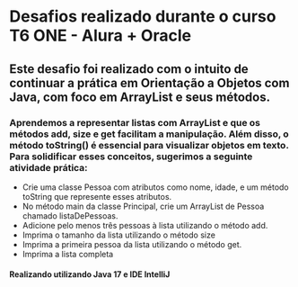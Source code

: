 # Desafios realizado durante o curso T6 ONE - Alura + Oracle
## Este desafio foi realizado com o intuito de continuar a prática em Orientação a Objetos com Java, com foco em ArrayList e seus métodos.
### Aprendemos a representar listas com ArrayList e que os métodos add, size e get facilitam a manipulação. Além disso, o método toString() é essencial para visualizar objetos em texto. Para solidificar esses conceitos, sugerimos a seguinte atividade prática:
 - Crie uma classe Pessoa com atributos como nome, idade, e um método toString que represente esses atributos.
 - No método main da classe Principal, crie um ArrayList de Pessoa chamado listaDePessoas.
 - Adicione pelo menos três pessoas à lista utilizando o método add.
 - Imprima o tamanho da lista utilizando o método size
 - Imprima a primeira pessoa da lista utilizando o método get.
 - Imprima a lista completa

#### Realizando utilizando Java 17 e IDE IntelliJ
